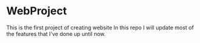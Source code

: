 # WebProject

This is the first project of creating website
In this repo I will update most of the features that I've done up until now.